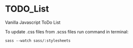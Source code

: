 # TODO_List
Vanilla Javascript ToDo List


To update .css files from .scss files run command in terminal: 
```
sass --watch sass/:stylesheets
```